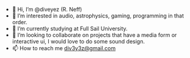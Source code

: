 - 👋 Hi, I’m @diveyez (R. Neff)
- 👀 I’m interested in audio, astrophysics, gaming, programming in that order.
- 🌱 I’m currently studying at Full Sail University.
- 💞️ I’m looking to collaborate on projects that have a media form or interactive ui, I would love to do some sound design.
- 📫 How to reach me div3y3z@gmail.com
